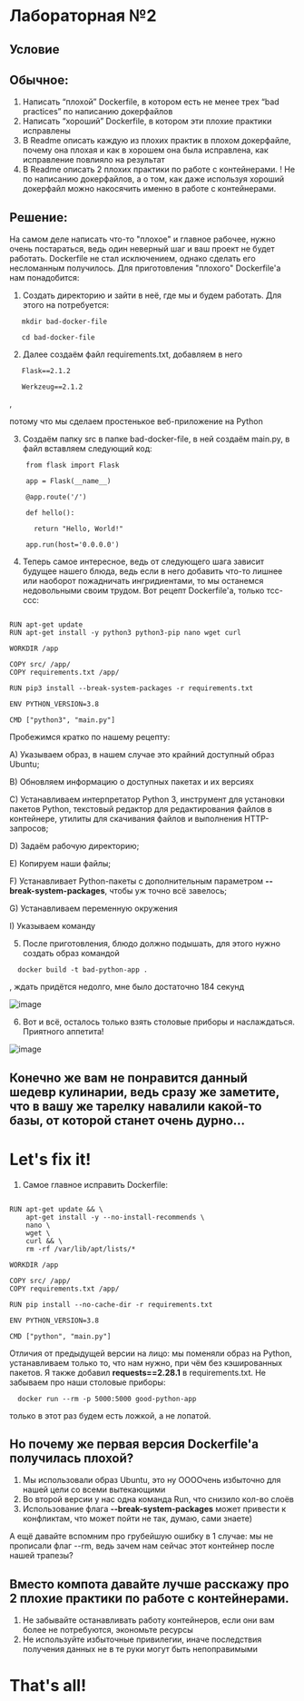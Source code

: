 # Лабораторная №2

## Условие
## Обычное:
1. Написать “плохой” Dockerfile, в котором есть не менее трех “bad practices” по написанию докерфайлов
2. Написать “хороший” Dockerfile, в котором эти плохие практики исправлены
3. В Readme описать каждую из плохих практик в плохом докерфайле, почему она плохая и как в хорошем она была исправлена, как исправление повлияло на результат
4. В Readme описать 2 плохих практики по работе с контейнерами. ! Не по написанию докерфайлов, а о том, как даже используя хороший докерфайл можно накосячить именно в работе с контейнерами.

## Решение:
На самом деле написать что-то "плохое" и главное рабочее, нужно очень постараться, ведь один неверный шаг и ваш проект не будет работать. Dockerfile не стал исключением, однако сделать его несломанным получилось.
Для приготовления "плохого" Dockerfile'а нам понадобится:
1. Создать директорию и зайти в неё, где мы и будем работать. Для этого на потребуется:
```
   mkdir bad-docker-file

   cd bad-docker-file
```
2. Далее создаём файл requirements.txt, добавляем в него
```
   Flask==2.1.2

   Werkzeug==2.1.2
```
,

потому что мы сделаем простенькое веб-приложение на Python

3. Создаём папку src в папке bad-docker-file, в ней создаём main.py, в файл вставляем следующий код:
  ```
      from flask import Flask
  
      app = Flask(__name__)
  
      @app.route('/')
   
      def hello():
      
        return "Hello, World!"
  
      app.run(host='0.0.0.0')
```

4. Теперь самое интересное, ведь от следующего шага зависит будущее нашего блюда, ведь если в него добавить что-то лишнее или наоборот пожадничать ингридиентами, то мы останемся недовольными своим трудом. Вот рецепт Dockerfile'a, только тсс-ссс:
  ```FROM ubuntu:latest

  RUN apt-get update
  RUN apt-get install -y python3 python3-pip nano wget curl

  WORKDIR /app

  COPY src/ /app/
  COPY requirements.txt /app/

  RUN pip3 install --break-system-packages -r requirements.txt

  ENV PYTHON_VERSION=3.8

  CMD ["python3", "main.py"]
```
Пробежимся кратко по нашему рецепту: 

  А) Указываем образ, в нашем случае это крайний доступный образ Ubuntu;
  
  B) Обновляем информацию о доступных пакетах и их версиях
  
  С) Устанавливаем интерпретатор Python 3, инструмент для установки пакетов Python, текстовый редактор для редактирования файлов в контейнере, утилиты для скачивания файлов и выполнения HTTP-запросов;
  
  D) Задаём рабочую директорию;
  
  E) Копируем наши файлы;
  
  F) Устанавливает Python-пакеты с дополнительным параметром **--break-system-packages**, чтобы уж точно всё завелось;
  
  G) Устанавливаем переменную окружения
  
  I) Указываем команду
  
5. После приготовления, блюдо должно подышать, для этого нужно создать образ командой 
```
  docker build -t bad-python-app .
```
, ждать придётся недолго, мне было достаточно 184 секунд

![image](https://github.com/user-attachments/assets/f976eec0-bee8-41c6-a58a-f84fafca1a08)

6. Вот и всё, осталось только взять столовые приборы и наслаждаться. Приятного аппетита!
   
![image](https://github.com/user-attachments/assets/064668d6-ec8a-49be-bf2b-1324e3ed7e9c)







## Конечно же вам не понравится данный шедевр кулинарии, ведь сразу же заметите, что в вашу же тарелку навалили какой-то базы, от которой станет очень дурно...

# Let's fix it!

1. Самое главное исправить Dockerfile:

  ```FROM python:3.8-slim

  RUN apt-get update && \
      apt-get install -y --no-install-recommends \
      nano \
      wget \
      curl && \
      rm -rf /var/lib/apt/lists/*

  WORKDIR /app

  COPY src/ /app/
  COPY requirements.txt /app/

  RUN pip install --no-cache-dir -r requirements.txt

  ENV PYTHON_VERSION=3.8

  CMD ["python", "main.py"]
```
Отличия от предыдущей версии на лицо: мы поменяли образ на Python, устанавливаем только то, что нам нужно, при чём без кэшированных пакетов. Я также добавил 
  **requests==2.28.1**
в requirements.txt. Не забываем про наши столовые приборы:
```
  docker run --rm -p 5000:5000 good-python-app
  ```
только в этот раз будем есть ложкой, а не лопатой.

## Но почему же первая версия Dockerfile'a получилась плохой?

1. Мы использовали образ Ubuntu, это ну ООООчень избыточно для нашей цели со всеми вытекающими
2. Во второй версии у нас одна команда Run, что снизило кол-во слоёв
3. Использование флага **--break-system-packages** может привести к конфликтам, что может пойти не так, думаю, сами знаете)

А ещё давайте вспомним про грубейшую ошибку в 1 случае: мы не прописали флаг --rm, ведь зачем нам сейчас этот контейнер после нашей трапезы?

## Вместо компота давайте лучше расскажу про 2 плохие практики по работе с контейнерами.

1. Не забывайте останавливать работу контейнеров, если они вам более не потребуются, экономьте ресурсы
2. Не используйте избыточные привилегии, иначе последствия получения данных не в те руки могут быть непоправимыми

# That's all!
